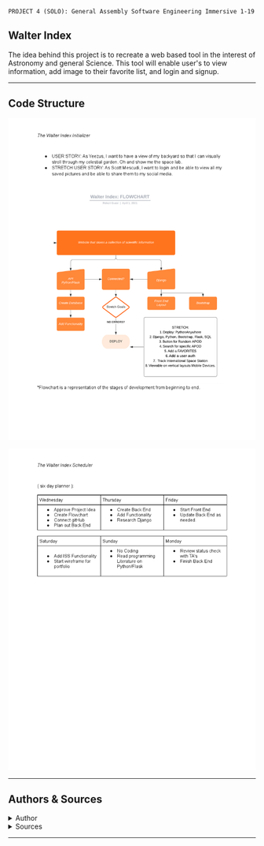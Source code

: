 ```
PROJECT 4 (SOLO): General Assembly Software Engineering Immersive 1-19
```
## Walter Index
The idea behind this project is to recreate a web based tool in the interest of Astronomy and general Science. This tool will enable user's to view information, add image to their favorite list, and login and signup. 

- - - -

## Code Structure

![alt text](images/planner.png)

![alt text](images/scheduler.png)
- - - - 

## Authors & Sources
<details>
  <summary>Author</summary>
  <p>
    :bust_in_silhouette: Software Engineer: Robert 'rikk' Guest - email: rikkDZN@icloud.com
  </p>
</details>
<details>
  <summary>Sources</summary>
  <p>
    :exclamation:Phil Winchester, Ben Manning, John Jacobs, & Ron Myers:exclamation:
  </p>
  <p>
    :exclamation:API keys provided by NASA Open API - [NASA Open API](https://api.nasa.gov/#browseAPI)
  </p>
</details>

- - - -
